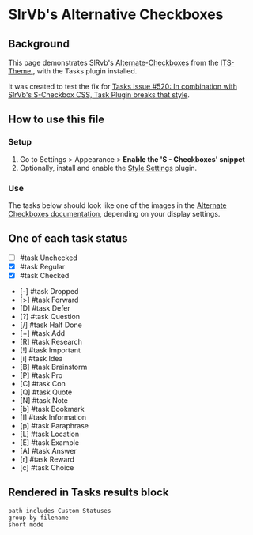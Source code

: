 # SlrVb's Alternative Checkboxes

## Background

This page demonstrates SlRvb's [Alternate-Checkboxes](https://github.com/SlRvb/Obsidian--ITS-Theme/blob/main/Guide/Alternate-Checkboxes.md) from the [ITS-Theme.](https://github.com/SlRvb/Obsidian--ITS-Theme), with the Tasks plugin installed.

It was created to test the fix for [Tasks Issue #520: In combination with SlrVb's S-Checkbox CSS, Task Plugin breaks that style](https://github.com/obsidian-tasks-group/obsidian-tasks/issues/520).

## How to use this file

### Setup

1. Go to Settings > Appearance > **Enable the 'S - Checkboxes' snippet**
2. Optionally, install and enable the [Style Settings](obsidian://show-plugin?id=obsidian-style-settings) plugin.

### Use

The tasks below should look like one of the images in the [Alternate Checkboxes documentation](https://github.com/SlRvb/Obsidian--ITS-Theme/blob/main/Guide/Alternate-Checkboxes.md), depending on your display settings.

## One of each task status

- [ ] #task Unchecked
- [x] #task Regular
- [X] #task Checked
- [-] #task Dropped
- [>] #task Forward
- [D] #task Defer
- [?] #task Question
- [/] #task Half Done
- [+] #task Add
- [R] #task Research
- [!] #task Important
- [i] #task Idea
- [B] #task Brainstorm
- [P] #task Pro
- [C] #task Con
- [Q] #task Quote
- [N] #task Note
- [b] #task Bookmark
- [I] #task Information
- [p] #task Paraphrase
- [L] #task Location
- [E] #task Example
- [A] #task Answer
- [r] #task Reward
- [c] #task Choice

## Rendered in Tasks results block

```tasks
path includes Custom Statuses
group by filename
short mode
```
